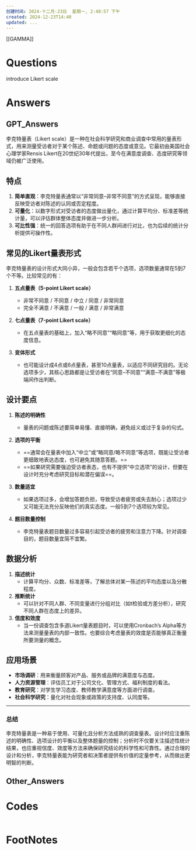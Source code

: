 ```yaml
---
创建时间: 2024-十二月-23日  星期一, 2:40:57 下午
created: 2024-12-23T14:40
updated: ...
---
```

[[GAMMA]]

# Questions
introduce Likert scale

# Answers

## GPT_Answers
李克特量表（Likert scale）是一种在社会科学研究和商业调查中常用的量表形式，用来测量受访者对于某个陈述、命题或问题的态度或意见。它最初由美国社会心理学家Rensis Likert在20世纪30年代提出，至今在满意度调查、态度研究等领域仍被广泛使用。

## 特点
1. **简单直观**：李克特量表通常以“非常同意–非常不同意”的方式呈现，能够直接反映受访者对陈述的认同或否定程度。  
2. **可量化**：以数字形式对受访者的态度做出量化，通过计算平均分、标准差等统计量，可以评估群体整体态度并做进一步分析。  
3. **可比性强**：统一的回答选项有助于在不同人群间进行对比，也为后续的统计分析提供可操作性。  

## 常见的Likert量表形式
李克特量表的设计形式大同小异，一般会包含若干个选项，选项数量通常在5到7个不等。比较常见的有：

1. **五点量表（5-point Likert scale）**  
   - 非常不同意 / 不同意 / 中立 / 同意 / 非常同意  
   - 完全不满意 / 不满意 / 一般 / 满意 / 非常满意  

2. **七点量表（7-point Likert scale）**  
   - 在五点量表的基础上，加入“略不同意”“略同意”等，用于获取更细化的态度信息。

3. **变体形式**  
   - 也可能设计成4点或6点量表，甚至10点量表，以适应不同研究目的。无论选项多少，其核心思路都是让受访者在“同意–不同意”“满意–不满意”等极端间作出判断。

## 设计要点
1. **陈述的明确性**  
   - 量表的问题或陈述要简单易懂、直接明确，避免歧义或过于复杂的句式。

2. **选项的平衡**  
   - ==通常会在量表中加入“中立”或“略同意/略不同意”等选项，既能让受访者更细致地表达态度，也可避免其随意答题。==  
   - ==如果研究需要强迫受访者表态，也有不提供“中立选项”的设计，但要在设计时充分考虑研究目标和潜在偏误==。

3. **数量适宜**  
   - 如果选项过多，会增加答题负担，导致受访者疲劳或失去耐心；选项过少又可能无法充分反映他们的真实态度。一般5到7个选项较为常见。  

4. **题目数量控制**  
   - 李克特量表题目数量过多容易引起受访者的疲劳和注意力下降。针对调查目的，题目数量宜简不宜繁。

## 数据分析
1. **描述统计**  
   - 计算平均分、众数、标准差等，了解总体对某一陈述的平均态度以及分散程度。  
2. **推断统计**  
   - 可以针对不同人群、不同变量进行分组对比（如t检验或方差分析），研究不同人群在态度上的差异。  
3. **信度和效度**  
   - 当一份调查包含多道Likert量表题目时，可以使用Cronbach’s Alpha等方法来测量量表的内部一致性。也要综合考虑量表的效度是否能够真正衡量所要测量的概念。

## 应用场景
- **市场调研**：用来衡量顾客对产品、服务或品牌的满意度与态度。  
- **人力资源管理**：评估员工对于公司文化、管理方式、福利制度的看法。  
- **教育研究**：对学生学习态度、教师教学满意度等方面进行调查。  
- **社会科学研究**：量化对社会现象或政策的支持度、认同度等。

---

### 总结
李克特量表是一种易于使用、可量化且分析方法成熟的调查量表。设计时应注重陈述的明确性、选项设计的平衡以及整体题量的控制；分析时不仅要关注描述性统计结果，也应重视信度、效度等方法来确保研究结论的科学性和可靠性。通过合理的设计和分析，李克特量表能为研究者和决策者提供有价值的定量参考，从而做出更明智的判断。

## Other_Answers


# Codes

```python

```


# FootNotes
